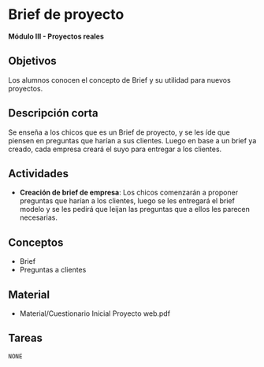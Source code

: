 # Brief de proyecto

**Módulo III - Proyectos reales**

## Objetivos

Los alumnos conocen el concepto de Brief y su utilidad para nuevos proyectos.

## Descripción corta

Se enseña a los chicos que es un Brief de proyecto, y se les íde que piensen en preguntas que harían 
a sus clientes.
Luego en base a un brief ya creado, cada empresa creará el suyo para entregar a los clientes.

## Actividades

* **Creación de brief de empresa**: Los chicos comenzarán a proponer preguntas que harían a los clientes, luego se les entregará el brief modelo y se les pedirá que leijan las preguntas que a ellos les parecen necesarias.

## Conceptos

* Brief 
* Preguntas a clientes 

## Material

* Material/Cuestionario Inicial Proyecto web.pdf

## Tareas

`NONE`
